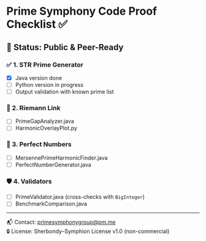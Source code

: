 # Prime Symphony Code Proof Checklist ✅

## 📌 Status: Public & Peer-Ready

### ✅ 1. STR Prime Generator
- [x] Java version done
- [ ] Python version in progress
- [ ] Output validation with known prime list

### 🧠 2. Riemann Link
- [ ] PrimeGapAnalyzer.java
- [ ] HarmonicOverlayPlot.py

### 💎 3. Perfect Numbers
- [ ] MersennePrimeHarmonicFinder.java
- [ ] PerfectNumberGenerator.java

### 🛡️ 4. Validators
- [ ] PrimeValidator.java (cross-checks with `BigInteger`)
- [ ] BenchmarkComparison.java

---

📬 Contact: primesymphonygroup@pm.me  
🔒 License: Sherbondy–Symphion License v1.0 (non-commercial)
